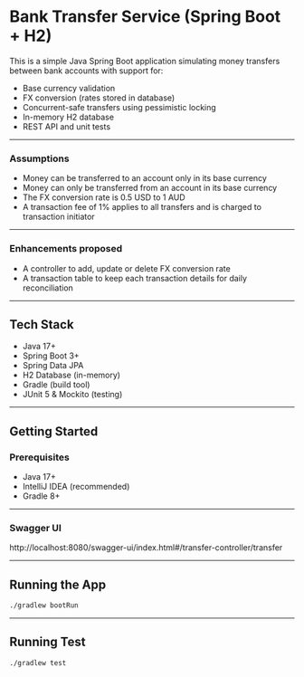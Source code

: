 # Bank Transfer Service (Spring Boot + H2)

This is a simple Java Spring Boot application simulating money transfers between bank accounts with support for:
- Base currency validation
- FX conversion (rates stored in database)
- Concurrent-safe transfers using pessimistic locking
- In-memory H2 database
- REST API and unit tests

---

### Assumptions
- Money can be transferred to an account only in its base currency
- Money can only be transferred from an account in its base currency
- The FX conversion rate is 0.5 USD to 1 AUD
- A transaction fee of 1% applies to all transfers and is charged to transaction initiator

---

### Enhancements proposed
- A controller to add, update or delete FX conversion rate
- A transaction table to keep each transaction details for daily reconciliation

---

## Tech Stack

- Java 17+
- Spring Boot 3+
- Spring Data JPA
- H2 Database (in-memory)
- Gradle (build tool)
- JUnit 5 & Mockito (testing)

---

## Getting Started

### Prerequisites

- Java 17+
- IntelliJ IDEA (recommended)
- Gradle 8+

---
### Swagger UI

http://localhost:8080/swagger-ui/index.html#/transfer-controller/transfer
___

## Running the App

```bash
./gradlew bootRun
```

---

## Running Test

```bash
./gradlew test
```